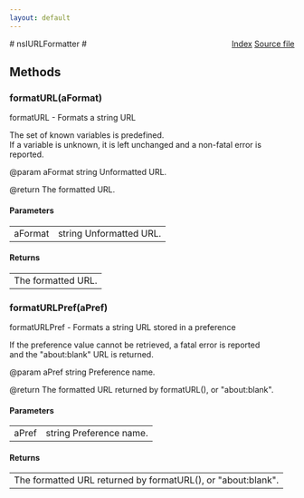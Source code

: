 ```yaml
---
layout: default
---
```

<div class='links' style='float:right'><a href="../index.html">Index</a>
<a href="http://dxr.mozilla.org/mozilla-central/source/toolkit/components/urlformatter/nsIURLFormatter.idl">Source file</a>
</div>
# nsIURLFormatter #

## Methods ##

### formatURL(aFormat) ###
   
formatURL - Formats a string URL  
  
The set of known variables is predefined.  
If a variable is unknown, it is left unchanged and a non-fatal error is reported.  
  
@param aFormat string Unformatted URL.  
  
@return The formatted URL.  
  

#### Parameters ####

<table>

<tr>
<td>aFormat</td>
<td>string Unformatted URL.  
</td>
</tr>

</table>

#### Returns ####

<table>

<tr>
<td>The formatted URL.  
</td>
</tr>

</table>

### formatURLPref(aPref) ###
   
formatURLPref - Formats a string URL stored in a preference  
  
If the preference value cannot be retrieved, a fatal error is reported  
and the "about:blank" URL is returned.  
  
@param aPref string Preference name.  
  
@return The formatted URL returned by formatURL(), or "about:blank".  
  

#### Parameters ####

<table>

<tr>
<td>aPref</td>
<td>string Preference name.  
</td>
</tr>

</table>

#### Returns ####

<table>

<tr>
<td>The formatted URL returned by formatURL(), or "about:blank".  
</td>
</tr>

</table>
